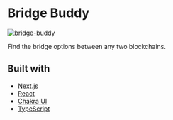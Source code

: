 # Bridge Buddy

[![bridge-buddy](https://bridgebuddy.vercel.app/banner.png)](https://github.com/CarterMcAlister/bridge-buddy)

Find the bridge options between any two blockchains.

## Built with

- [Next.js](https://nextjs.org/) 
- [React](https://reactjs.org/)
- [Chakra UI](https://chakra-ui.com)
- [TypeScript](https://www.typescriptlang.org)
